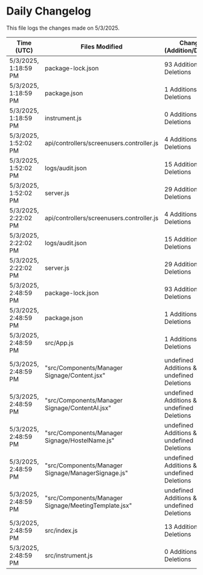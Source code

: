 # Daily Changelog

This file logs the changes made on 5/3/2025.

| Time (UTC)             | Files Modified                    | Changes (Addition/Deletion) |
|------------------------|-----------------------------------|-----------------------------|
| 5/3/2025, 1:18:59 PM | package-lock.json | 93 Additions & 0 Deletions |
| 5/3/2025, 1:18:59 PM | package.json | 1 Additions & 0 Deletions |
| 5/3/2025, 1:18:59 PM | instrument.js | 0 Additions & 0 Deletions |
| 5/3/2025, 1:52:02 PM | api/controllers/screenusers.controller.js | 4 Additions & 4 Deletions|
| 5/3/2025, 1:52:02 PM | logs/audit.json | 15 Additions & 15 Deletions|
| 5/3/2025, 1:52:02 PM | server.js | 29 Additions & 28 Deletions|
| 5/3/2025, 2:22:02 PM | api/controllers/screenusers.controller.js | 4 Additions & 4 Deletions|
| 5/3/2025, 2:22:02 PM | logs/audit.json | 15 Additions & 15 Deletions|
| 5/3/2025, 2:22:02 PM | server.js | 29 Additions & 28 Deletions|
| 5/3/2025, 2:48:59 PM | package-lock.json | 93 Additions & 0 Deletions|
| 5/3/2025, 2:48:59 PM | package.json | 1 Additions & 0 Deletions|
| 5/3/2025, 2:48:59 PM | src/App.js | 1 Additions & 1 Deletions|
| 5/3/2025, 2:48:59 PM | "src/Components/Manager Signage/Content.jsx" | undefined Additions & undefined Deletions|
| 5/3/2025, 2:48:59 PM | "src/Components/Manager Signage/ContentAI.jsx" | undefined Additions & undefined Deletions|
| 5/3/2025, 2:48:59 PM | "src/Components/Manager Signage/HostelName.js" | undefined Additions & undefined Deletions|
| 5/3/2025, 2:48:59 PM | "src/Components/Manager Signage/ManagerSignage.js" | undefined Additions & undefined Deletions|
| 5/3/2025, 2:48:59 PM | "src/Components/Manager Signage/MeetingTemplate.jsx" | undefined Additions & undefined Deletions|
| 5/3/2025, 2:48:59 PM | src/index.js | 13 Additions & 2 Deletions|
| 5/3/2025, 2:48:59 PM | src/instrument.js | 0 Additions & 0 Deletions|
